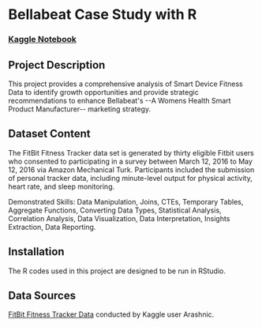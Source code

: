 # Bellabeat Case Study with R

### [Kaggle Notebook](https://www.kaggle.com/code/melissachan1/bellabeat-case-study-with-r)

## Project Description
This project provides a comprehensive analysis of Smart Device Fitness Data to identify growth opportunities and provide strategic recommendations to enhance Bellabeat's --A Womens Health Smart Product Manufacturer-- marketing strategy.

## Dataset Content
The FitBit Fitness Tracker data set is generated by thirty eligible Fitbit users who consented to participating in a survey between March 12, 2016 to May 12, 2016 via Amazon Mechanical Turk. 
Participants included the submission of personal tracker data, including minute-level output for physical activity, heart rate, and sleep monitoring.

Demonstrated Skills: 
Data Manipulation, Joins, CTEs, Temporary Tables, Aggregate Functions, Converting Data Types, Statistical Analysis, Correlation Analysis, Data Visualization, Data Interpretation, Insights Extraction, Data Reporting. 

## Installation
The R codes used in this project are designed to be run in RStudio. 

## Data Sources
[FitBit Fitness Tracker Data](https://www.kaggle.com/datasets/arashnic/fitbit/data) conducted by Kaggle user Arashnic.
